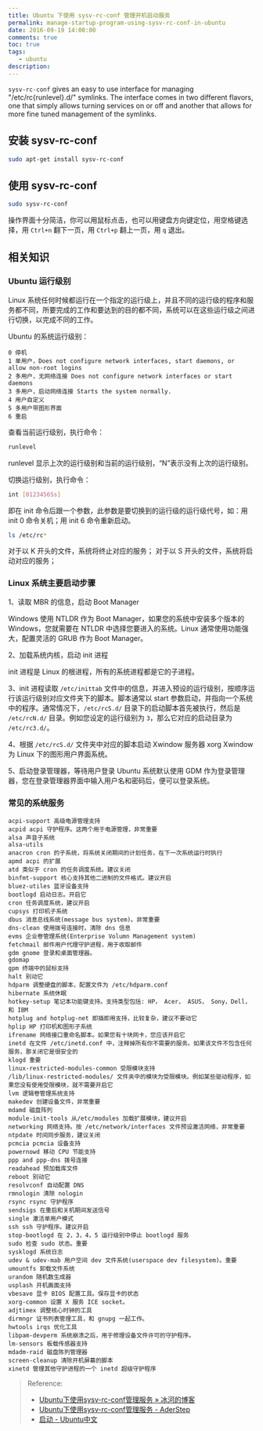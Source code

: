```yaml
---
title: Ubuntu 下使用 sysv-rc-conf 管理开机启动服务
permalink: manage-startup-program-using-sysv-rc-conf-in-ubuntu
date: 2016-09-19 14:00:00
comments: true
toc: true
tags:
   - ubuntu
description:
---
```


`sysv-rc-conf` gives an easy to use interface for managing "/etc/rc{runlevel}.d/" symlinks. The interface comes in two different flavors, one that simply allows turning services on or off and another that allows for more fine tuned management of the symlinks.

## 安装 sysv-rc-conf

``` bash
sudo apt-get install sysv-rc-conf
```

## 使用 sysv-rc-conf

``` bash
sudo sysv-rc-conf
```

操作界面十分简洁，你可以用鼠标点击，也可以用键盘方向键定位，用空格键选择，用 `Ctrl+n` 翻下一页，用 `Ctrl+p` 翻上一页，用 `q` 退出。

<!-- more -->

## 相关知识

### Ubuntu 运行级别

Linux 系统任何时候都运行在一个指定的运行级上，并且不同的运行级的程序和服务都不同，所要完成的工作和要达到的目的都不同，系统可以在这些运行级之间进行切换，以完成不同的工作。

Ubuntu 的系统运行级别：

```
0 停机
1 单用户，Does not configure network interfaces, start daemons, or allow non-root logins
2 多用户，无网络连接 Does not configure network interfaces or start daemons
3 多用户，启动网络连接 Starts the system normally.
4 用户自定义
5 多用户带图形界面
6 重启
```

查看当前运行级别，执行命令：

``` bash
runlevel
```

runlevel 显示上次的运行级别和当前的运行级别，“N”表示没有上次的运行级别。

切换运行级别，执行命令：

``` bash
int [0123456Ss]
```

即在 init 命令后跟一个参数，此参数是要切换到的运行级的运行级代号，如：用 init 0 命令关机；用 init 6 命令重新启动。

``` bash
ls /etc/rc*
```

对于以 K 开头的文件，系统将终止对应的服务；
对于以 S 开头的文件，系统将启动对应的服务；

### Linux 系统主要启动步骤

1、读取 MBR 的信息，启动 Boot Manager

Windows 使用 NTLDR 作为 Boot Manager，如果您的系统中安装多个版本的 Windows，您就需要在 NTLDR 中选择您要进入的系统。Linux 通常使用功能强大，配置灵活的 GRUB 作为 Boot Manager。

2、加载系统内核，启动 init 进程

init 进程是 Linux 的根进程，所有的系统进程都是它的子进程。

3、init 进程读取 `/etc/inittab` 文件中的信息，并进入预设的运行级别，按顺序运行该运行级别对应文件夹下的脚本。脚本通常以 start 参数启动，并指向一个系统中的程序。通常情况下，`/etc/rcS.d/` 目录下的启动脚本首先被执行，然后是 `/etc/rcN.d/` 目录。例如您设定的运行级别为 `3`，那么它对应的启动目录为 `/etc/rc3.d/`。

4、根据 `/etc/rcS.d/` 文件夹中对应的脚本启动 Xwindow 服务器 xorg Xwindow 为 Linux 下的图形用户界面系统。

5、启动登录管理器，等待用户登录 Ubuntu 系统默认使用 GDM 作为登录管理器，您在登录管理器界面中输入用户名和密码后，便可以登录系统。

### 常见的系统服务

```
acpi-support 高级电源管理支持
acpid acpi 守护程序。这两个用于电源管理，非常重要
alsa 声音子系统
alsa-utils
anacron cron 的子系统，将系统关闭期间的计划任务，在下一次系统运行时执行
apmd acpi 的扩展
atd 类似于 cron 的任务调度系统。建议关闭
binfmt-support 核心支持其他二进制的文件格式。建议开启
bluez-utiles 蓝牙设备支持
bootlogd 启动日志。开启它
cron 任务调度系统，建议开启
cupsys 打印机子系统
dbus 消息总线系统(message bus system)。非常重要
dns-clean 使用拨号连接时，清除 dns 信息
evms 企业卷管理系统(Enterprise Volumn Management system)
fetchmail 邮件用户代理守护进程，用于收取邮件
gdm gnome 登录和桌面管理器。
gdomap
gpm 终端中的鼠标支持
halt 别动它
hdparm 调整硬盘的脚本，配置文件为 /etc/hdparm.conf
hibernate 系统休眠
hotkey-setup 笔记本功能键支持。支持类型包括: HP， Acer， ASUS， Sony，Dell， 和 IBM
hotplug and hotplug-net 即插即用支持，比较复杂，建议不要动它
hplip HP 打印机和图形子系统
ifrename 网络接口重命名脚本。如果您有十块网卡，您应该开启它
inetd 在文件 /etc/inetd.conf 中，注释掉所有你不需要的服务。如果该文件不包含任何服务，那关闭它是很安全的
klogd 重要
linux-restricted-modules-common 受限模块支持
/lib/linux-restricted-modules/ 文件夹中的模块为受限模块。例如某些驱动程序，如果您没有使用受限模块，就不需要开启它
lvm 逻辑卷管理系统支持
makedev 创建设备文件，非常重要
mdamd 磁盘阵列
module-init-tools 从/etc/modules 加载扩展模块，建议开启
networking 网络支持。按 /etc/network/interfaces 文件预设激活网络，非常重要
ntpdate 时间同步服务，建议关闭
pcmcia pcmcia 设备支持
powernowd 移动 CPU 节能支持
ppp and ppp-dns 拨号连接
readahead 预加载库文件
reboot 别动它
resolvconf 自动配置 DNS
rmnologin 清除 nologin
rsync rsync 守护程序
sendsigs 在重启和关机期间发送信号
single 激活单用户模式
ssh ssh 守护程序。建议开启
stop-bootlogd 在 2，3，4，5 运行级别中停止 bootlogd 服务
sudo 检查 sudo 状态。重要
sysklogd 系统日志
udev & udev-mab 用户空间 dev 文件系统(userspace dev filesystem)。重要
umountfs 卸载文件系统
urandom 随机数生成器
usplash 开机画面支持
vbesave 显卡 BIOS 配置工具。保存显卡的状态
xorg-common 设置 X 服务 ICE socket。
adjtimex 调整核心时钟的工具
dirmngr 证书列表管理工具，和 gnupg 一起工作。
hwtools irqs 优化工具
libpam-devperm 系统崩溃之后，用于修理设备文件许可的守护程序。
lm-sensors 板载传感器支持
mdadm-raid 磁盘陈列管理器
screen-cleanup 清除开机屏幕的脚本
xinetd 管理其他守护进程的一个 inetd 超级守护程序
```

> Reference:
> - [Ubuntu下使用sysv-rc-conf管理服务 » 冰河的博客](https://www.binghe.org/2009/12/manage-services-using-sysv-rc-conf-in-ubuntu/)
> - [Ubuntu下使用sysv-rc-conf管理服务 - AderStep](http://blog.csdn.net/gatieme/article/details/45251389)
> - [启动 - Ubuntu中文](http://wiki.ubuntu.org.cn/%E5%90%AF%E5%8A%A8)
